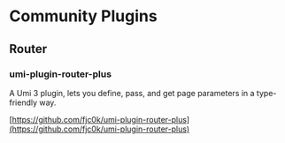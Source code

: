 # Community Plugins

## Router

### umi-plugin-router-plus

A Umi 3 plugin, lets you define, pass, and get page parameters in a type-friendly way.

[https://github.com/fjc0k/umi-plugin-router-plus](https://github.com/fjc0k/umi-plugin-router-plus)
